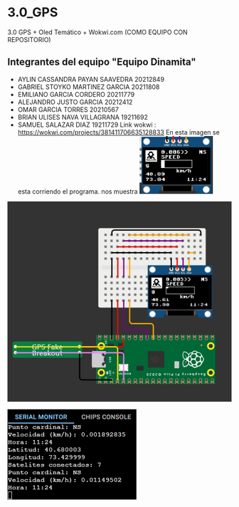 # 3.0_GPS
3.0 GPS + Oled Temático + Wokwi.com (COMO EQUIPO CON REPOSITORIO)
## Integrantes del equipo "Equipo Dinamita"
* AYLIN CASSANDRA PAYAN SAAVEDRA 20212849
* GABRIEL STOYKO MARTINEZ GARCIA 20211808
* EMILIANO GARCIA CORDERO 20211779
* ALEJANDRO JUSTO GARCIA 20212412
* OMAR GARCIA TORRES 20210567
* BRIAN ULISES NAVA VILLAGRANA 19211692
* SAMUEL SALAZAR DIAZ 19211729
Link wokwi : https://wokwi.com/projects/381411706635128833
En esta imagen se esta corriendo el programa. nos muestra 
![](imaganes/oled.png)

![](imaganes/raspber.png)

![](imaganes/serial.png)
